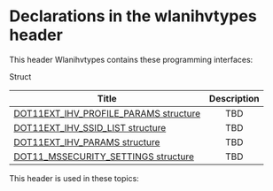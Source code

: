 # Declarations in the wlanihvtypes header
This header Wlanihvtypes contains these programming interfaces:

Struct

| Title        | Description    |
| ------------- |:-------------:|
| [DOT11EXT_IHV_PROFILE_PARAMS structure](ns-wlanihvtypes--dot11ext-ihv-profile-params.md) | TBD |
| [DOT11EXT_IHV_SSID_LIST structure](ns-wlanihvtypes--dot11ext-ihv-ssid-list.md) | TBD |
| [DOT11EXT_IHV_PARAMS structure](ns-wlanihvtypes--dot11ext-ihv-params.md) | TBD |
| [DOT11_MSSECURITY_SETTINGS structure](ns-wlanihvtypes--dot11-mssecurity-settings.md) | TBD |

This header is used in these topics:

